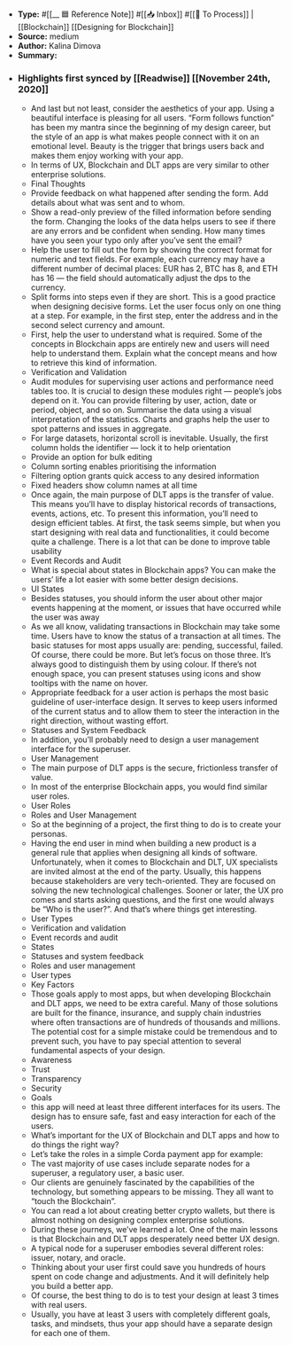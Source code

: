 - **Type:** #[[__ 🟦  Reference Note]] #[[📥 Inbox]] #[[📝 To Process]] | [[Blockchain]] [[Designing for Blockchain]]
- **Source:**  medium
- **Author:** Kalina Dimova
- **Summary:**
- ### Highlights first synced by [[Readwise]] [[November 24th, 2020]]
    - And last but not least, consider the aesthetics of your app. Using a beautiful interface is pleasing for all users. “Form follows function” has been my mantra since the beginning of my design career, but the style of an app is what makes people connect with it on an emotional level. Beauty is the trigger that brings users back and makes them enjoy working with your app. 
    - In terms of UX, Blockchain and DLT apps are very similar to other enterprise solutions. 
    - Final Thoughts 
    - Provide feedback on what happened after sending the form. Add details about what was sent and to whom. 
    - Show a read-only preview of the filled information before sending the form. Changing the looks of the data helps users to see if there are any errors and be confident when sending. How many times have you seen your typo only after you’ve sent the email? 
    - Help the user to fill out the form by showing the correct format for numeric and text fields. For example, each currency may have a different number of decimal places: EUR has 2, BTC has 8, and ETH has 16 — the field should automatically adjust the dps to the currency. 
    - Split forms into steps even if they are short. This is a good practice when designing decisive forms. Let the user focus only on one thing at a step. For example, in the first step, enter the address and in the second select currency and amount. 
    - First, help the user to understand what is required. Some of the concepts in Blockchain apps are entirely new and users will need help to understand them. Explain what the concept means and how to retrieve this kind of information. 
    - Verification and Validation 
    - Audit modules for supervising user actions and performance need tables too. It is crucial to design these modules right — people’s jobs depend on it. You can provide filtering by user, action, date or period, object, and so on. Summarise the data using a visual interpretation of the statistics. Charts and graphs help the user to spot patterns and issues in aggregate. 
    - For large datasets, horizontal scroll is inevitable. Usually, the first column holds the identifier — lock it to help orientation 
    - Provide an option for bulk editing 
    - Column sorting enables prioritising the information 
    - Filtering option grants quick access to any desired information 
    - Fixed headers show column names at all time 
    - Once again, the main purpose of DLT apps is the transfer of value. This means you’ll have to display historical records of transactions, events, actions, etc. To present this information, you’ll need to design efficient tables. At first, the task seems simple, but when you start designing with real data and functionalities, it could become quite a challenge. There is a lot that can be done to improve table usability 
    - Event Records and Audit 
    - What is special about states in Blockchain apps? You can make the users’ life a lot easier with some better design decisions. 
    - UI States 
    - Besides statuses, you should inform the user about other major events happening at the moment, or issues that have occurred while the user was away 
    - As we all know, validating transactions in Blockchain may take some time. Users have to know the status of a transaction at all times. The basic statuses for most apps usually are: pending, successful, failed. Of course, there could be more. But let’s focus on those three. It’s always good to distinguish them by using colour. If there’s not enough space, you can present statuses using icons and show tooltips with the name on hover. 
    - Appropriate feedback for a user action is perhaps the most basic guideline of user-interface design. It serves to keep users informed of the current status and to allow them to steer the interaction in the right direction, without wasting effort. 
    - Statuses and System Feedback 
    - In addition, you’ll probably need to design a user management interface for the superuser. 
    - User Management 
    - The main purpose of DLT apps is the secure, frictionless transfer of value. 
    - In most of the enterprise Blockchain apps, you would find similar user roles. 
    - User Roles 
    - Roles and User Management 
    - So at the beginning of a project, the first thing to do is to create your personas. 
    - Having the end user in mind when building a new product is a general rule that applies when designing all kinds of software. Unfortunately, when it comes to Blockchain and DLT, UX specialists are invited almost at the end of the party. Usually, this happens because stakeholders are very tech-oriented. They are focused on solving the new technological challenges. Sooner or later, the UX pro comes and starts asking questions, and the first one would always be “Who is the user?”. And that’s where things get interesting. 
    - User Types 
    - Verification and validation 
    - Event records and audit 
    - States 
    - Statuses and system feedback 
    - Roles and user management 
    - User types 
    - Key Factors 
    - Those goals apply to most apps, but when developing Blockchain and DLT apps, we need to be extra careful. Many of those solutions are built for the finance, insurance, and supply chain industries where often transactions are of hundreds of thousands and millions. The potential cost for a simple mistake could be tremendous and to prevent such, you have to pay special attention to several fundamental aspects of your design. 
    - Аwareness 
    - Trust 
    - Transparency 
    - Security 
    - Goals 
    - this app will need at least three different interfaces for its users. The design has to ensure safe, fast and easy interaction for each of the users. 
    - What’s important for the UX of Blockchain and DLT apps and how to do things the right way? 
    - Let’s take the roles in a simple Corda payment app for example: 
    - The vast majority of use cases include separate nodes for a superuser, a regulatory user, a basic user. 
    - Our clients are genuinely fascinated by the capabilities of the technology, but something appears to be missing. They all want to “touch the Blockchain”. 
    - You can read a lot about creating better crypto wallets, but there is almost nothing on designing complex enterprise solutions. 
    - During these journeys, we’ve learned a lot. One of the main lessons is that Blockchain and DLT apps desperately need better UX design. 
    - A typical node for a superuser embodies several different roles: issuer, notary, and oracle. 
    - Thinking about your user first could save you hundreds of hours spent on code change and adjustments. And it will definitely help you build a better app. 
    - Of course, the best thing to do is to test your design at least 3 times with real users. 
    -  Usually, you have at least 3 users with completely different goals, tasks, and mindsets, thus your app should have a separate design for each one of them. 
